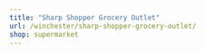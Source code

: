 ```yaml
---
title: "Sharp Shopper Grocery Outlet"
url: /winchester/sharp-shopper-grocery-outlet/
shop: supermarket
---
```

